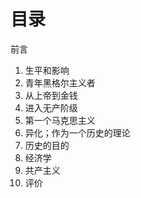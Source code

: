 # 目录

前言

1. 生平和影响
2. 青年黑格尔主义者
3. 从上帝到金钱
4. 进入无产阶级
5. 第一个马克思主义
6. 异化；作为一个历史的理论
7. 历史的目的
8. 经济学
9. 共产主义
10. 评价